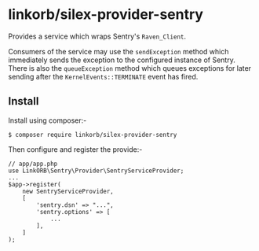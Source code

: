 # linkorb/silex-provider-sentry

Provides a service which wraps Sentry's `Raven_Client`.

Consumers of the service may use the `sendException` method which immediately
sends the exception to the configured instance of Sentry.  There is also the
`queueException` method which queues exceptions for later sending after the
`KernelEvents::TERMINATE` event has fired.


## Install

Install using composer:-

    $ composer require linkorb/silex-provider-sentry

Then configure and register the provide:-

    // app/app.php
    use LinkORB\Sentry\Provider\SentryServiceProvider;
    ...
    $app->register(
        new SentryServiceProvider,
        [
            'sentry.dsn' => "...",
            'sentry.options' => [
                ...
            ],
        ]
    );
